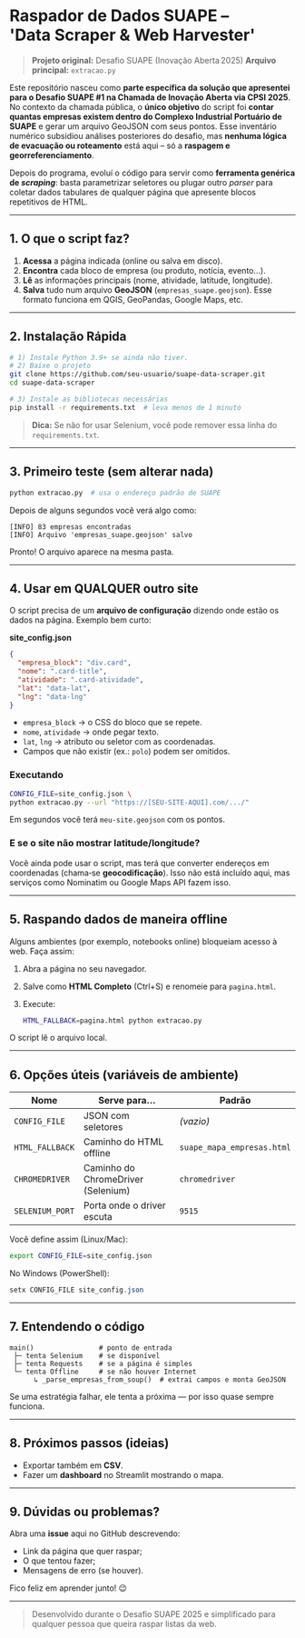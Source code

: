 # Raspador de Dados SUAPE – 'Data Scraper & Web Harvester'

> **Projeto original:** Desafio SUAPE (Inovação Aberta 2025)
> **Arquivo principal:** `extracao.py`

Este repositório nasceu como **parte específica da solução que apresentei para o Desafio SUAPE #1 na Chamada de Inovação Aberta via CPSI 2025**. No contexto da chamada pública, o **único objetivo** do script foi **contar quantas empresas existem dentro do Complexo Industrial Portuário de SUAPE** e gerar um arquivo GeoJSON com seus pontos. Esse inventário numérico subsidiou análises posteriores do desafio, mas **nenhuma lógica de evacuação ou roteamento** está aqui – só a **raspagem e georreferenciamento**.

Depois do programa, evoluí o código para servir como **ferramenta genérica de *scraping***: basta parametrizar seletores ou plugar outro *parser* para coletar dados tabulares de qualquer página que apresente blocos repetitivos de HTML.

---

## 1. O que o script faz?

1. **Acessa** a página indicada (online ou salva em disco).
2. **Encontra** cada bloco de empresa (ou produto, notícia, evento…).
3. **Lê** as informações principais (nome, atividade, latitude, longitude).
4. **Salva** tudo num arquivo **GeoJSON** (`empresas_suape.geojson`). Esse formato funciona em QGIS, GeoPandas, Google Maps, etc.

---

## 2. Instalação Rápida

```bash
# 1) Instale Python 3.9+ se ainda não tiver.
# 2) Baixe o projeto
git clone https://github.com/seu-usuario/suape-data-scraper.git
cd suape-data-scraper

# 3) Instale as bibliotecas necessárias
pip install -r requirements.txt  # leva menos de 1 minuto
```

> **Dica:** Se não for usar Selenium, você pode remover essa linha do `requirements.txt`.

---

## 3. Primeiro teste (sem alterar nada)

```bash
python extracao.py  # usa o endereço padrão de SUAPE
```

Depois de alguns segundos você verá algo como:

```
[INFO] 83 empresas encontradas
[INFO] Arquivo 'empresas_suape.geojson' salvo
```

Pronto! O arquivo aparece na mesma pasta.

---

## 4. Usar em QUALQUER outro site

O script precisa de um **arquivo de configuração** dizendo onde estão os dados na página. Exemplo bem curto:

**site\_config.json**

```json
{
  "empresa_block": "div.card",
  "nome": ".card-title",
  "atividade": ".card-atividade",
  "lat": "data-lat",
  "lng": "data-lng"
}
```

* `empresa_block` → o CSS do bloco que se repete.
* `nome`, `atividade` → onde pegar texto.
* `lat`, `lng` → atributo ou seletor com as coordenadas.
* Campos que não existir (ex.: `polo`) podem ser omitidos.

### Executando

```bash
CONFIG_FILE=site_config.json \
python extracao.py --url "https://[SEU-SITE-AQUI].com/.../"
```

Em segundos você terá `meu-site.geojson` com os pontos.

### E se o site não mostrar latitude/longitude?

Você ainda pode usar o script, mas terá que converter endereços em coordenadas (chama‑se **geocodificação**). Isso não está incluído aqui, mas serviços como Nominatim ou Google Maps API fazem isso.

---

## 5. Raspando dados de maneira offline

Alguns ambientes (por exemplo, notebooks online) bloqueiam acesso à web. Faça assim:

1. Abra a página no seu navegador.
2. Salve como **HTML Completo** (Ctrl+S) e renomeie para `pagina.html`.
3. Execute:

   ```bash
   HTML_FALLBACK=pagina.html python extracao.py
   ```

O script lê o arquivo local.

---

## 6. Opções úteis (variáveis de ambiente)

| Nome            | Serve para…                        | Padrão                     |
| --------------- | ---------------------------------- | -------------------------- |
| `CONFIG_FILE`   | JSON com seletores                 | *(vazio)*                  |
| `HTML_FALLBACK` | Caminho do HTML offline            | `suape_mapa_empresas.html` |
| `CHROMEDRIVER`  | Caminho do ChromeDriver (Selenium) | `chromedriver`             |
| `SELENIUM_PORT` | Porta onde o driver escuta         | `9515`                     |

Você define assim (Linux/Mac):

```bash
export CONFIG_FILE=site_config.json
```

No Windows (PowerShell):

```ps1
setx CONFIG_FILE site_config.json
```

---

## 7. Entendendo o código 

```text
main()                # ponto de entrada
 ├─ tenta Selenium    # se disponível
 ├─ tenta Requests    # se a página é simples
 └─ tenta Offline     # se não houver Internet
      ↳ _parse_empresas_from_soup()  # extrai campos e monta GeoJSON
```

Se uma estratégia falhar, ele tenta a próxima — por isso quase sempre funciona.

---

## 8. Próximos passos (ideias)

* Exportar também em **CSV**.
* Fazer um **dashboard** no Streamlit mostrando o mapa.

---

## 9. Dúvidas ou problemas?

Abra uma **issue** aqui no GitHub descrevendo:

* Link da página que quer raspar;
* O que tentou fazer;
* Mensagens de erro (se houver).

Fico feliz em aprender junto! 😉

---

> Desenvolvido durante o Desafio SUAPE 2025 e simplificado para qualquer pessoa que queira raspar listas da web.

